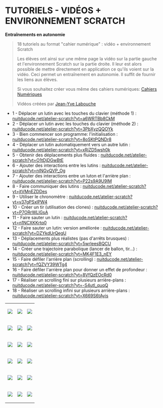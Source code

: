 # TUTORIELS - VIDÉOS + ENVIRONNEMENT SCRATCH

**Entraînements en autonomie**

> 18 tutoriels au format "cahier numérique" : vidéo + environnement Scratch
> 
> Les élèves ont ainsi sur une même page la vidéo sur la partie gauche et l'environnement Scratch sur la partie droite. Il leur est alors possible de mettre directement en application ce qu'ils voient sur la vidéo. Ceci permet un entraînement en autonomie. Il suffit de fournir les liens aux élèves.
> 
> Si vous souhaitez créer vous même des cahiers numériques: <a href="https://www.cahiernum.net" target="_blank">Cahiers Numériques</a>
>
> Vidéos créées par <a href="https://www.monclasseurdemaths.fr" target="_blank">Jean-Yve Labouche</a>

* 1 - Déplacer un lutin avec les touches du clavier (méthode 1) : [nuitducode.net/atelier-scratch?yt=a6WRTBb8CkM](https://www.nuitducode.net/atelier-scratch?yt=a6WRTBb8CkM)
* 2 - Déplacer un lutin avec les touches du clavier (méthode 2) : [nuitducode.net/atelier-scratch?yt=3PbXyzQQOYk](https://www.nuitducode.net/atelier-scratch?yt=3PbXyzQQOYk)
* 3 - Bien commencer son programme: l'initialisation : [nuitducode.net/atelier-scratch?yt=8oSKtPQNDr8](https://www.nuitducode.net/atelier-scratch?yt=8oSKtPQNDr8)
* 4 - Déplacer un lutin automatiquement vers un autre lutin : [nuitducode.net/atelier-scratch?yt=xRiZD5wsh0k](https://www.nuitducode.net/atelier-scratch?yt=xRiZD5wsh0k)
* 5 - Obtenir des déplacements plus fluides : [nuitducode.net/atelier-scratch?yt=O1tDjDGwBtE](https://www.nuitducode.net/atelier-scratch?yt=O1tDjDGwBtE)
* 6 - Ajouter des interactions entre les lutins : [nuitducode.net/atelier-scratch?yt=nINGvQVP_Og](https://www.nuitducode.net/atelier-scratch?yt=nINGvQVP_Og)
* 7 - Ajouter des interactions entre un luton et l'arrière plan : [nuitducode.net/atelier-scratch?yt=P22s9A9U9lM](https://www.nuitducode.net/atelier-scratch?yt=P22s9A9U9lM)
* 8 - Faire communiquer des lutins : [nuitducode.net/atelier-scratch?yt=jtVMnEZDDes](https://www.nuitducode.net/atelier-scratch?yt=jtVMnEZDDes)
* 9 - Utiliser le chronomètre : [nuitducode.net/atelier-scratch?yt=v37gPSxlPW4](https://www.nuitducode.net/atelier-scratch?yt=v37gPSxlPW4)
* 10 - Créer un tir (utilisation des clones) : [nuitducode.net/atelier-scratch?yt=P7ORrWLlGsA](https://www.nuitducode.net/atelier-scratch?yt=P7ORrWLlGsA)
* 11 - Faire sauter un lutin : [nuitducode.net/atelier-scratch?yt=n1NCXKKrtq0](https://www.nuitducode.net/atelier-scratch?yt=n1NCXKKrtq0)
* 12 - Faire sauter un lutin: version améliorée : [nuitducode.net/atelier-scratch?yt=DZYkdUrQegU](https://www.nuitducode.net/atelier-scratch?yt=DZYkdUrQegU)
* 13 - Déplacements plus réalistes (pas d'arrêts brusques) : [nuitducode.net/atelier-scratch?yt=5wrleesBQCU](https://www.nuitducode.net/atelier-scratch?yt=5wrleesBQCU)
* 14 - Créer une trajectoire parabolique (lancer de ballon, tir...) : [nuitducode.net/atelier-scratch?yt=MK4F1E3_nEY](https://www.nuitducode.net/atelier-scratch?yt=MK4F1E3_nEY)
* 15 - Faire défiler l'arrière plan (scrolling) : [nuitducode.net/atelier-scratch?yt=fQZVY39WTg4](https://www.nuitducode.net/atelier-scratch?yt=fQZVY39WTg4)
* 16 - Faire défiler l'arrière plan pour donner un effet de profondeur : [nuitducode.net/atelier-scratch?yt=8VfQzEOcRd0](https://www.nuitducode.net/atelier-scratch?yt=8VfQzEOcRd0)
* 17 - Réaliser un scrolling fini sur plusieurs arrière-plans : [nuitducode.net/atelier-scratch?yt=-S4utl_quqQ](https://www.nuitducode.net/atelier-scratch?yt=-S4utl_quqQ)
* 18 - Réaliser un scrolling infini sur plusieurs arrière-plans : [nuitducode.net/atelier-scratch?yt=X669S6tAyis](https://www.nuitducode.net/atelier-scratch?yt=X669S6tAyis)


<table cellpadding="5">
<tr>
<td>
 
<a href="https://www.nuitducode.net/atelier-scratch?yt=a6WRTBb8CkM"><img src="https://img.youtube.com/vi/a6WRTBb8CkM/0.jpg" /></a>
 
</td>
<td>

<a href="https://www.nuitducode.net/atelier-scratch?yt=3PbXyzQQOYk"><img src="https://img.youtube.com/vi/3PbXyzQQOYk/0.jpg" /></a>

</td>
<td>

<a href="https://www.nuitducode.net/atelier-scratch?yt=8oSKtPQNDr8"><img src="https://img.youtube.com/vi/8oSKtPQNDr8/0.jpg" /></a>

</td>
</tr>

<tr>
<td>

<a href="https://www.nuitducode.net/atelier-scratch?yt=xRiZD5wsh0k"><img src="https://img.youtube.com/vi/xRiZD5wsh0k/0.jpg" /></a>

</td>
<td>

<a href="https://www.nuitducode.net/atelier-scratch?yt=O1tDjDGwBtE"><img src="https://img.youtube.com/vi/O1tDjDGwBtE/0.jpg" /></a>

</td>
<td>

<a href="https://www.nuitducode.net/atelier-scratch?yt=nINGvQVP_Og"><img src="https://img.youtube.com/vi/nINGvQVP_Og/0.jpg" /></a>

</td>
</tr>

<tr>
<td>

<a href="https://www.nuitducode.net/atelier-scratch?yt=P22s9A9U9lM"><img src="https://img.youtube.com/vi/P22s9A9U9lM/0.jpg" /></a>

</td>
<td>

<a href="https://www.nuitducode.net/atelier-scratch?yt=jtVMnEZDDes"><img src="https://img.youtube.com/vi/jtVMnEZDDes/0.jpg" /></a>
</td>
<td>

<a href="https://www.nuitducode.net/atelier-scratch?yt=v37gPSxlPW4"><img src="https://img.youtube.com/vi/v37gPSxlPW4/0.jpg" /></a>

</td>
</tr>
  
<tr>
<td>

<a href="https://www.nuitducode.net/atelier-scratch?yt=P7ORrWLlGsA"><img src="https://img.youtube.com/vi/P7ORrWLlGsA/0.jpg" /></a>

</td>
<td>

<a href="https://www.nuitducode.net/atelier-scratch?yt=n1NCXKKrtq0"><img src="https://img.youtube.com/vi/n1NCXKKrtq0/0.jpg" /></a>

</td>
<td>

<a href="https://www.nuitducode.net/atelier-scratch?yt=DZYkdUrQegU"><img src="https://img.youtube.com/vi/DZYkdUrQegU/0.jpg" /></a>

</td>
</tr>
  
<tr>
<td>

<a href="https://www.nuitducode.net/atelier-scratch?yt=5wrleesBQCU"><img src="https://img.youtube.com/vi/5wrleesBQCU/0.jpg" /></a>

</td>
<td>

<a href="https://www.nuitducode.net/atelier-scratch?yt=MK4F1E3_nEY"><img src="https://img.youtube.com/vi/MK4F1E3_nEY/0.jpg" /></a>

</td>
<td>

<a href="https://www.nuitducode.net/atelier-scratch?yt=fQZVY39WTg4"><img src="https://img.youtube.com/vi/fQZVY39WTg4/0.jpg" /></a>

</td>
</tr>  
  
<tr>
<td>

<a href="https://www.nuitducode.net/atelier-scratch?yt=8VfQzEOcRd0"><img src="https://img.youtube.com/vi/8VfQzEOcRd0/0.jpg" /></a>

</td>
<td>

<a href="https://www.nuitducode.net/atelier-scratch?yt=-S4utl_quqQ"><img src="https://img.youtube.com/vi/-S4utl_quqQ/0.jpg" /></a>

</td>
<td>

<a href="https://www.nuitducode.net/atelier-scratch?yt=X669S6tAyis"><img src="https://img.youtube.com/vi/X669S6tAyis/0.jpg" /></a>

</td>
</tr>   
  
</table>
